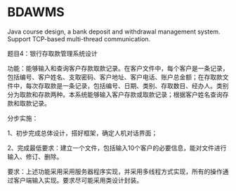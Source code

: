 # BDAWMS
Java course design, a bank deposit and withdrawal management system. Support TCP-based multi-thread communication.

题目4：银行存取款管理系统设计

功能：能够输入和查询客户存款取款记录。在客户文件中，每个客户是一条记录，包括编号、客户姓名、支取密码、客户地址、客户电话、账户总金额；在存取款文件中，每次存取款是一条记录，包括编号、日期、类别、存取数目、经办人。类别分为取款和存款两种。本系统能够输入客户存款或取款记录；根据客户姓名查询存款和取款记录。

分步实施：

1、初步完成总体设计，搭好框架，确定人机对话界面；

2、完成最低要求：建立一个文件，包括输入10个客户的必要信息，能对文件进行输入、修订、删除。

要求：上述功能采用采用服务器程序实现，并采用多线程方式实现，所有的操作通过客户端输入实现。要求尽可能采用类设计封装。
